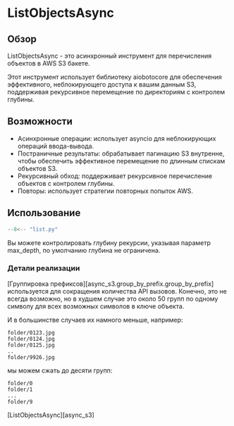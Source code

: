 # ListObjectsAsync

## Обзор
ListObjectsAsync - это асинхронный инструмент для перечисления объектов в AWS S3 бакете.

Этот инструмент использует библиотеку aiobotocore для обеспечения эффективного, неблокирующего доступа к вашим
данным S3, поддерживая рекурсивное перемещение по директориям с контролем глубины.

## Возможности

- Асинхронные операции: использует asyncio для неблокирующих операций ввода-вывода.
- Постраничные результаты: обрабатывает пагинацию S3 внутренне, чтобы обеспечить эффективное перемещение по длинным спискам объектов S3.
- Рекурсивный обход: поддерживает рекурсивное перечисление объектов с контролем глубины.
- Повторы: использует стратегии повторных попыток AWS.

## Использование

```python
--8<-- "list.py"
```
Вы можете контролировать глубину рекурсии, указывая параметр max_depth, по умолчанию глубина не ограничена.


### Детали реализации

[Группировка префиксов][async_s3.group_by_prefix.group_by_prefix] используется для сокращения количества API вызовов.
Конечно, это не всегда возможно, но в худшем случае это около 50 групп по одному символу для всех возможных символов в ключе объекта. 

И в большинстве случаев их намного меньше, например:

```
folder/0123.jpg
folder/0124.jpg
folder/0125.jpg
..
folder/9926.jpg
```

мы можем сжать до десяти групп:

```
folder/0
folder/1
...
folder/9
```

[ListObjectsAsync][async_s3]